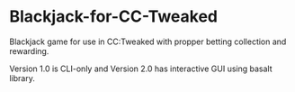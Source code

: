 # Blackjack-for-CC-Tweaked
Blackjack game for use in CC:Tweaked with propper betting collection and rewarding.

Version 1.0 is CLI-only and Version 2.0 has interactive GUI using basalt library.
